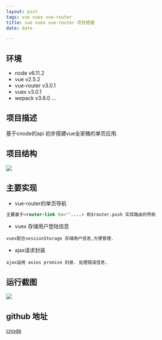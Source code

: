 ```yaml
---
layout: post
tags: vue vuex vue-router
title: vue vuex vue-router 项目搭建
date: date

---
```


## 环境
- node v6.11.2
- vue v2.5.2
- vue-router v3.0.1
- vuex v3.0.1
- wepack v3.6.0
...

<!-- more -->
## 项目描述
基于cnode的api 初步搭建vue全家桶的单页应用.

## 项目结构

![](https://ooo.0o0.ooo/2017/11/18/5a1013106434a.png)
## 主要实现
- vue-router的单页导航
```html
主要基于<router-link to=""....> 和$router.push 实现路由的导航
```
- vuex 存储用户登陆信息
```
vuex配合sessionStorage 存储用户信息,方便管理.
```
- ajax请求封装
```
ajax运用 axios promise 封装. 处理错误信息.
```

## 运行截图
![](https://i.loli.net/2017/11/18/5a10141eb5195.png)


## github 地址

[cnode](https://github.com/lirawx/Crazy_FED/tree/master/vue/cnode)

